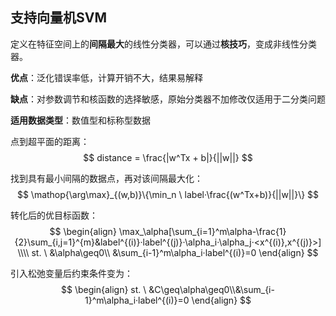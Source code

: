 ## 支持向量机SVM

定义在特征空间上的**间隔最大**的线性分类器，可以通过**核技巧**，变成非线性分类器。

**优点**：泛化错误率低，计算开销不大，结果易解释

**缺点**：对参数调节和核函数的选择敏感，原始分类器不加修改仅适用于二分类问题

**适用数据类型**：数值型和标称型数据



点到超平面的距离：
$$
distance = \frac{|w^Tx + b|}{||w||}
$$

找到具有最小间隔的数据点，再对该间隔最大化：
$$
\mathop{\arg\max}_{(w,b)}\{\min_n \ label·\frac{(w^Tx+b)}{||w||}\}
$$

转化后的优目标函数：
$$
\begin{align}
\max_\alpha[\sum_{i=1}^m\alpha-\frac{1}{2}\sum_{i,j=1}^{m}&label^{(i)}·label^{(j)}·\alpha_i·\alpha_j·<x^{(i)},x^{(j)}>] \\\\
st. \ &\alpha\geq0\\
&\sum_{i-1}^m\alpha_i·label^{(i)}=0
\end{align}
$$

引入松弛变量后约束条件变为：
$$
\begin{align}
st. \ &C\geq\alpha\geq0\\&\sum_{i-1}^m\alpha_i·label^{(i)}=0
\end{align}
$$
